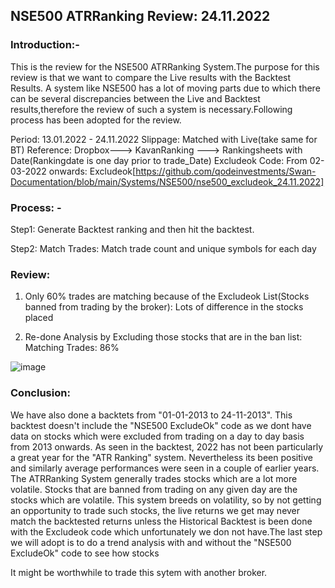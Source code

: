 ## NSE500 ATRRanking Review: 24.11.2022

### Introduction:-

This is the review for the NSE500 ATRRanking System.The purpose for this review is that we want to compare the Live results with the Backtest
Results. A system like NSE500 has a lot of moving parts due to which there can be several discrepancies between the Live and Backtest results,therefore the
review of such a system is necessary.Following process has been adopted for the review.

Period: 13.01.2022 - 24.11.2022
Slippage: Matched with Live(take same for BT)
Reference: Dropbox---> KavanRanking ---> Rankingsheets with Date(Rankingdate is one day prior to trade_Date)
Excludeok Code: From 02-03-2022 onwards: Excludeok[https://github.com/qodeinvestments/Swan-Documentation/blob/main/Systems/NSE500/nse500_excludeok_24.11.2022]

### Process: - 

Step1: Generate Backtest ranking and then hit the backtest.  

Step2: Match Trades: Match trade count and unique symbols for each day

### Review:

1. Only 60% trades are matching because of the Excludeok List(Stocks banned from trading by the broker): Lots of difference in the stocks placed

2. Re-done Analysis by Excluding those stocks that are in the ban list: Matching Trades: 86% 

![image](https://user-images.githubusercontent.com/67407393/209287776-c339438d-d8dc-4697-85da-e73084fb84ec.png)

### Conclusion:
We have also done a backtets from "01-01-2013 to 24-11-2013". This backtest doesn't include the "NSE500 ExcludeOk" code as we dont have data on stocks
which were excluded from trading on a day to day basis from 2013 onwards. As seen in the backtest, 2022 has not been particularly a great year for the "ATR Ranking"
system. Nevertheless its been positive and similarly average performances were seen in a couple of earlier years. The ATRRanking System generally trades stocks 
which are a lot more volatile. Stocks that are banned from trading on any given day are the stocks which are volatile. This system breeds on volatility, so by not 
getting an opportunity to trade such stocks, the live returns we get may never match the backtested returns unless the Historical Backtest is been done with the 
Excludeok code which unfortunately we don not have.The last step we will adopt is to do a trend analysis with and without the "NSE500 ExcludeOk" code to see how stocks


It might be worthwhile to trade this sytem with another broker. 
           
               
